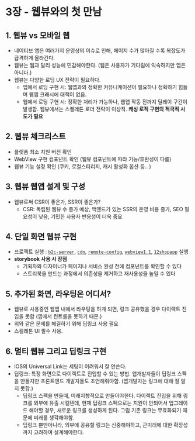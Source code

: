 # 3장 - 웹뷰와의 첫 만남

## 1. 웹뷰 vs 모바일 웹
  - 네이티브 앱은 여러가지 운영상의 이슈로 인해, 페이지 수가 많아질 수록 복잡도가 급격하게 올라간다.
  - 웹뷰는 웹과 달리 성능에 민감해야한다. (웹은 사용자가 기다림에 익숙하지만 앱은 아니다.)
  - 웹뷰는 다양한 로딩 UX 전략이 필요하다.
    - 앱에서 로딩 구현 시: 웹앱과의 정확한 커뮤니케이션이 필요하나 정확하기 힘들며 웹앱 크래시에 대책이 없음.
    - 웹에서 로딩 구현 시: 정확한 처리가 가능하나, 웹앱 작동 전까지 딜레이 구간이 발생함. 웹뷰에서는 스켈레톤 로더 전략이 이상적. **캐싱 로직 구현의 적극적 시도가 필요**

## 2. 웹뷰 체크리스트
  - 플랫폼 최소 지원 버전 확인
  - WebView 구현 컴포넌트 확인 (웹뷰 컴포넌트에 따라 기능/호환성이 다름)
  - 웹뷰 기능 설정 확인 (쿠키, 로컬스티리지, 캐시 활성화 옵션 등.. )

## 3. 웹뷰 웹앱 설계 및 구성
  - 웹뷰로써 CSR이 좋은가, SSR이 좋은가?
    - CSR: 독립된 웹뷰 수 증가 예상, 백엔드가 있는 SSR의 운영 비용 증가, SEO 필요성이 낮음, 기민한 사용자 반응성이 더욱 중요

## 4. 단일 화면 웹뷰 구현
  - 프로젝트 실행 : [`b2c-server`](./projects/b2c-server.md), [`cdn`](./projects/cdn.md), [`remote-config`](./projects/remote-config.md), [`webview1.1`](./projects/web.md#webview11), [`12shopapp`](./projects/12shopapp.md) 실행
  - **storybook 사용 시 장점**
    - 기획자와 디자이너가 페이지나 서비스 완성 전에 컴포넌트를 확인할 수 있다
    - 스토리북을 만드는 과정에서 의존성을 제거하고 재사용성을 높일 수 있다

## 5. 추가된 화면, 라우팅은 어디서?
  - 웹뷰로 사용중인 웹앱 내에서 라우팅을 하게 되면, 링크 공유했을 경우 다이렉트 진입을 못함 (앱에서 컨트롤을 못하기 때문.)
  - 위와 같은 문제를 해결하기 위해 딥링크 사용 필요
  - 스켈레톤 UI 필수 사용.

## 6. 멀티 웹뷰 그리고 딥링크 구현
  - IOS의 Universal Link는 세팅이 어려워서 잘 안쓴다.
  - 딥링크: 특정 화면으로 다이렉트로 진입할 수 있는 방법. 앱개발자들이 딥링크 스펙을 만들지만 프론트엔드 개발자들도 조언해줘야함. (앱개발자는 링크에 대해 잘 알지 못함.)
    - 딥링크 스펙을 만들때, 미래지향적으로 만들어야한다. 다이렉트 진입을 위해 링크를 외부에 유출 시킬텐데, 현재 딥링크 스펙으로는 지원이 안되어서 업그레이드 해야할 경우, 새로운 링크를 생성하게 된다. 그럼 기존 링크는 무효화되기 때문에 미래를 생각해야함.
    - 딥링크 뿐만아니라, 외부에 공유할 링크는 신중해야하고, 근미래에 대한 확장성까지 고려하여 설계해야한다.

